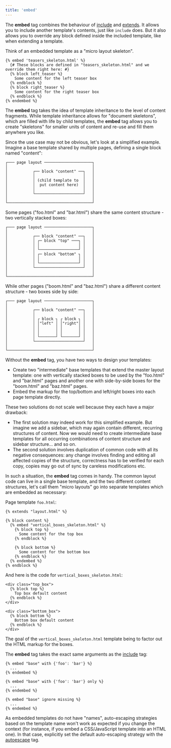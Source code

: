 ```yaml
---
title: 'embed'
---
```


The **embed** tag combines the behaviour of [include](/docs/canvas/tags/include) and [extends](/docs/canvas/tags/extends). It allows you to include another template's contents, just like `include` does. But it also allows you to override any block defined inside the included template, like when extending a template.

Think of an embedded template as a "micro layout skeleton".

```canvas {% process=false %}
{% embed 'teasers_skeleton.html' %}
  {# These blocks are defined in "teasers_skeleton.html" and we override them right here: #}
  {% block left_teaser %}
    Some content for the left teaser box
  {% endblock %}
  {% block right_teaser %}
    Some content for the right teaser box
  {% endblock %}
{% endembed %}
```

The **embed** tag takes the idea of template inheritance to the level of content fragments. While template inheritance allows for "document skeletons", which are filled with life by child templates, the **embed** tag allows you to create "skeletons" for smaller units of content and re-use and fill them anywhere you like.

Since the use case may not be obvious, let's look at a simplified example. Imagine a base template shared by multiple pages, defining a single block named "content":

```canvas {% process=false %}
┌─── page layout ─────────────────────┐
│                                     │
│           ┌── block "content" ──┐   │
│           │                     │   │
│           │ (child template to  │   │
│           │  put content here)  │   │
│           │                     │   │
│           └─────────────────────┘   │
│                                     │
└─────────────────────────────────────┘
```

Some pages ("foo.html" and "bar.html") share the same content structure - two vertically stacked boxes:

```canvas {% process=false %}
┌─── page layout ─────────────────────┐
│                                     │
│           ┌── block "content" ──┐   │
│           │ ┌─ block "top" ───┐ │   │
│           │ │                 │ │   │
│           │ └─────────────────┘ │   │
│           │ ┌─ block "bottom" ┐ │   │
│           │ │                 │ │   │
│           │ └─────────────────┘ │   │
│           └─────────────────────┘   │
│                                     │
└─────────────────────────────────────┘
```

While other pages ("boom.html" and "baz.html") share a different content structure - two boxes side by side:

```canvas {% process=false %}
┌─── page layout ─────────────────────┐
│                                     │
│           ┌── block "content" ──┐   │
│           │                     │   │
│           │ ┌ block ┐ ┌ block ┐ │   │
│           │ │"left" │ │"right"│ │   │
│           │ │       │ │       │ │   │
│           │ │       │ │       │ │   │
│           │ └───────┘ └───────┘ │   │
│           └─────────────────────┘   │
│                                     │
└─────────────────────────────────────┘
```

Without the **embed** tag, you have two ways to design your templates:

- Create two "intermediate" base templates that extend the master layout template: one with vertically stacked boxes to be used by the "foo.html" and "bar.html" pages and another one with side-by-side boxes for the "boom.html" and "baz.html" pages.
- Embed the markup for the top/bottom and left/right boxes into each page template directly.

These two solutions do not scale well because they each have a major drawback:

- The first solution may indeed work for this simplified example. But imagine we add a sidebar, which may again contain different, recurring structures of content. Now we would need to create intermediate base templates for all occurring combinations of content structure and sidebar structure… and so on.
- The second solution involves duplication of common code with all its negative consequences: any change involves finding and editing all affected copies of the structure, correctness has to be verified for each copy, copies may go out of sync by careless modifications etc.

In such a situation, the **embed** tag comes in handy. The common layout code can live in a single base template, and the two different content structures, let's call them "micro layouts" go into separate templates which are embedded as necessary:

Page template `foo.html`:

```canvas {% process=false %}
{% extends "layout.html" %}

{% block content %}
  {% embed "vertical_boxes_skeleton.html" %}
    {% block top %}
      Some content for the top box
    {% endblock %}

    {% block bottom %}
      Some content for the bottom box
    {% endblock %}
  {% endembed %}
{% endblock %}
```

And here is the code for `vertical_boxes_skeleton.html`:

```canvas {% process=false %}
<div class="top_box">
  {% block top %}
    Top box default content
  {% endblock %}
</div>

<div class="bottom_box">
  {% block bottom %}
    Bottom box default content
  {% endblock %}
</div>
```

The goal of the `vertical_boxes_skeleton.html` template being to factor out the HTML markup for the boxes.

The **embed** tag takes the exact same arguments as the [include](/docs/canvas/tags/include) tag:

```canvas {% process=false %}
{% embed "base" with {'foo': 'bar'} %}
  ...
{% endembed %}

{% embed "base" with {'foo': 'bar'} only %}
  ...
{% endembed %}

{% embed "base" ignore missing %}
  ...
{% endembed %}
```

As embedded templates do not have "names", auto-escaping strategies based on the template name won't work as expected if you change the context (for instance, if you embed a CSS/JavaScript template into an HTML one). In that case, explicitly set the default auto-escaping strategy with the [autoescape](/docs/canvas/tags/autoescape) tag.
